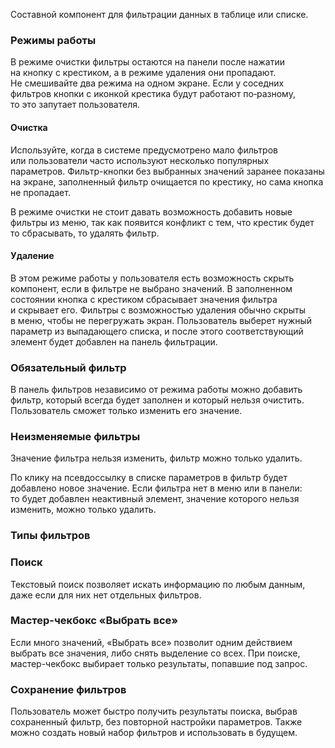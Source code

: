 Составной компонент для фильтрации данных в таблице или списке.

<!-- example(filter-bar-overview) -->

### Режимы работы

В режиме очистки фильтры остаются на панели после нажатии на кнопку с крестиком, а в режиме удаления они пропадают. Не смешивайте два режима на одном экране. Если у соседних фильтров кнопки с иконкой крестика будут работают по‑разному, то это запутает пользователя.

#### Очистка

Используйте, когда в системе предусмотрено мало фильтров или пользователи часто используют несколько популярных параметров. Фильтр-кнопки без выбранных значений заранее показаны на экране, заполненный фильтр очищается по крестику, но сама кнопка не пропадает.

В режиме очистки не стоит давать возможность добавить новые фильтры из меню, так как появится конфликт с тем, что крестик будет то сбрасывать, то удалять фильтр.

<!-- example(filter-bar-cleanable) -->

#### Удаление

В этом режиме работы у пользователя есть возможность скрыть компонент, если в фильтре не выбрано значений. В заполненном состоянии кнопка с крестиком сбрасывает значения фильтра и скрывает его.
Фильтры с возможностью удаления обычно скрыты в меню, чтобы не перегружать экран. Пользователь выберет нужный параметр из выпадающего списка, и после этого соответствующий элемент будет добавлен на панель фильтрации.

<!-- example(filter-bar-removable) -->

### Обязательный фильтр

В панель фильтров независимо от режима работы можно добавить фильтр, который всегда будет заполнен и который нельзя очистить. Пользователь сможет только изменить его значение.

<!-- example(filter-bar-required) -->

### Неизменяемые фильтры

Значение фильтра нельзя изменить, фильтр можно только удалить.

<!-- example(filter-bar-readonly-pipe) -->

По клику на псевдоссылку в списке параметров в фильтр будет добавлено новое значение. Если фильтра нет в меню или в панели: то будет добавлен неактивный элемент, значение которого нельзя изменить, можно только удалить.

<!-- example(filter-bar-readonly-pipes) -->

### Типы фильтров

<!-- example(filter-bar-pipe-types) -->

### Поиск

Текстовый поиск позволяет искать информацию по любым данным, даже если для них нет отдельных фильтров.

<!-- example(filter-bar-search) -->

### Мастер-чекбокс «Выбрать все»

Если много значений, «Выбрать все» позволит одним действием выбрать все значения, либо снять выделение со всех. При поиске, мастер-чекбокс выбирает только результаты, попавшие под запрос.

<!-- example(filter-bar-master-checkbox) -->

### Сохранение фильтров

Пользователь может быстро получить результаты поиска, выбрав сохраненный фильтр, без повторной настройки параметров. Также можно создать новый набор фильтров и использовать в будущем.

<!-- example(filter-bar-saved-filters) -->
